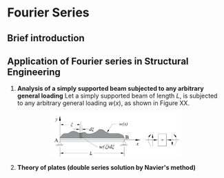 # Fourier Series

## Brief introduction

## Application of Fourier series in Structural Engineering

1. **Analysis of a simply supported beam subjected to any arbitrary general loading**
   Let a simply supported beam of length $L$, is subjected to any arbitrary general loading $w(x)$, as shown in Figure XX.

  <!-- ![Figure1](ssb_general_load.png) -->
  <p align="center">
    <img align="center" src="ssb_general_load.png" alt="drawing" width="300"/>
  </p>

2. **Theory of plates (double series solution by Navier's method)**

